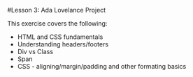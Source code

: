 #Lesson 3: Ada Lovelance Project

This exercise covers the following:

- HTML and CSS fundamentals 
- Understanding headers/footers 
- Div vs Class
- Span 
- CSS - aligning/margin/padding and other formating basics 